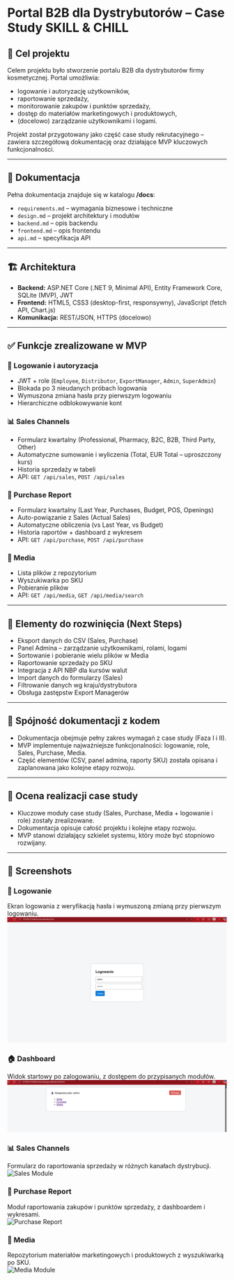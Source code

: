 # Portal B2B dla Dystrybutorów – Case Study SKILL & CHILL

## 📌 Cel projektu
Celem projektu było stworzenie portalu B2B dla dystrybutorów firmy kosmetycznej. Portal umożliwia:
- logowanie i autoryzację użytkowników,
- raportowanie sprzedaży,
- monitorowanie zakupów i punktów sprzedaży,
- dostęp do materiałów marketingowych i produktowych,
- (docelowo) zarządzanie użytkownikami i logami.

Projekt został przygotowany jako część case study rekrutacyjnego – zawiera szczegółową dokumentację oraz działające MVP kluczowych funkcjonalności.

---

## 📖 Dokumentacja
Pełna dokumentacja znajduje się w katalogu **/docs**:
- `requirements.md` – wymagania biznesowe i techniczne  
- `design.md` – projekt architektury i modułów  
- `backend.md` – opis backendu  
- `frontend.md` – opis frontendu  
- `api.md` – specyfikacja API  

---

## 🏗️ Architektura
- **Backend:** ASP.NET Core (.NET 9, Minimal API), Entity Framework Core, SQLite (MVP), JWT  
- **Frontend:** HTML5, CSS3 (desktop-first, responsywny), JavaScript (fetch API, Chart.js)  
- **Komunikacja:** REST/JSON, HTTPS (docelowo)  

---

## ✅ Funkcje zrealizowane w MVP

### 🔐 Logowanie i autoryzacja
- JWT + role (`Employee`, `Distributor`, `ExportManager`, `Admin`, `SuperAdmin`)  
- Blokada po 3 nieudanych próbach logowania  
- Wymuszona zmiana hasła przy pierwszym logowaniu  
- Hierarchiczne odblokowywanie kont  

### 📊 Sales Channels
- Formularz kwartalny (Professional, Pharmacy, B2C, B2B, Third Party, Other)  
- Automatyczne sumowanie i wyliczenia (Total, EUR Total – uproszczony kurs)  
- Historia sprzedaży w tabeli  
- API: `GET /api/sales`, `POST /api/sales`  

### 🛒 Purchase Report
- Formularz kwartalny (Last Year, Purchases, Budget, POS, Openings)  
- Auto-powiązanie z Sales (Actual Sales)  
- Automatyczne obliczenia (vs Last Year, vs Budget)  
- Historia raportów + dashboard z wykresem  
- API: `GET /api/purchase`, `POST /api/purchase`  

### 📂 Media
- Lista plików z repozytorium  
- Wyszukiwarka po SKU  
- Pobieranie plików  
- API: `GET /api/media`, `GET /api/media/search`  

---

## 🚧 Elementy do rozwinięcia (Next Steps)
- Eksport danych do CSV (Sales, Purchase)  
- Panel Admina – zarządzanie użytkownikami, rolami, logami  
- Sortowanie i pobieranie wielu plików w Media  
- Raportowanie sprzedaży po SKU  
- Integracja z API NBP dla kursów walut  
- Import danych do formularzy (Sales)  
- Filtrowanie danych wg kraju/dystrybutora  
- Obsługa zastępstw Export Managerów  

---

## 🧪 Spójność dokumentacji z kodem
- Dokumentacja obejmuje pełny zakres wymagań z case study (Faza I i II).  
- MVP implementuje najważniejsze funkcjonalności: logowanie, role, Sales, Purchase, Media.  
- Część elementów (CSV, panel admina, raporty SKU) została opisana i zaplanowana jako kolejne etapy rozwoju.  

---

## 🎯 Ocena realizacji case study
- Kluczowe moduły case study (Sales, Purchase, Media + logowanie i role) zostały zrealizowane.  
- Dokumentacja opisuje całość projektu i kolejne etapy rozwoju.  
- MVP stanowi działający szkielet systemu, który może być stopniowo rozwijany.  

---

## 📸 Screenshots

### 🔐 Logowanie
Ekran logowania z weryfikacją hasła i wymuszoną zmianą przy pierwszym logowaniu.  
![Login Screen](docs/screens/login.png)

### 🏠 Dashboard
Widok startowy po zalogowaniu, z dostępem do przypisanych modułów.  
![Dashboard](docs/screens/dashboard.png)

### 📊 Sales Channels
Formularz do raportowania sprzedaży w różnych kanałach dystrybucji.  
![Sales Module](docs/screens/sales.png)

### 🛒 Purchase Report
Moduł raportowania zakupów i punktów sprzedaży, z dashboardem i wykresami.  
![Purchase Report](docs/screens/purchase.png)

### 📂 Media
Repozytorium materiałów marketingowych i produktowych z wyszukiwarką po SKU.  
![Media Module](docs/screens/media.png)
